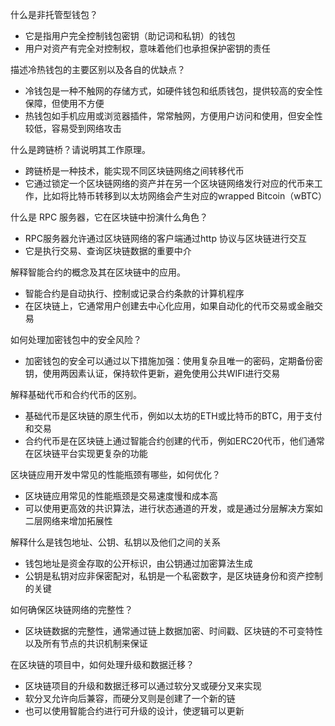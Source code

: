 什么是非托管型钱包？
- 它是指用户完全控制钱包密钥（助记词和私钥）的钱包
- 用户对资产有完全对控制权，意味着他们也承担保护密钥的责任

描述冷热钱包的主要区别以及各自的优缺点？
- 冷钱包是一种不触网的存储方式，如硬件钱包和纸质钱包，提供较高的安全性保障，但使用不方便
- 热钱包如手机应用或浏览器插件，常常触网，方便用户访问和使用，但安全性较低，容易受到网络攻击

什么是跨链桥？请说明其工作原理。
- 跨链桥是一种技术，能实现不同区块链网络之间转移代币
- 它通过锁定一个区块链网络的资产并在另一个区块链网络发行对应的代币来工作，比如将比特币转移到以太坊网络会产生对应的wrapped Bitcoin（wBTC）

什么是 RPC 服务器，它在区块链中扮演什么角色？
- RPC服务器允许通过区块链网络的客户端通过http 协议与区块链进行交互
- 它是执行交易、查询区块链数据的重要中介

解释智能合约的概念及其在区块链中的应用。
- 智能合约是自动执行、控制或记录合约条款的计算机程序
- 在区块链上，它通常用户创建去中心化应用，如果自动化的代币交易或金融交易

如何处理加密钱包中的安全风险？
- 加密钱包的安全可以通过以下措施加强：使用复杂且唯一的密码，定期备份密钥，使用两因素认证，保持软件更新，避免使用公共WIFI进行交易

解释基础代币和合约代币的区别。
- 基础代币是区块链的原生代币，例如以太坊的ETH或比特币的BTC，用于支付和交易
- 合约代币是在区块链上通过智能合约创建的代币，例如ERC20代币，他们通常在区块链平台实现更复杂的功能

区块链应用开发中常见的性能瓶颈有哪些，如何优化？
- 区块链应用常见的性能瓶颈是交易速度慢和成本高
- 可以使用更高效的共识算法，进行状态通道的开发，或是通过分层解决方案如二层网络来增加拓展性

解释什么是钱包地址、公钥、私钥以及他们之间的关系
- 钱包地址是资金存取的公开标识，由公钥通过加密算法生成
- 公钥是私钥对应非保密配对，私钥是一个私密数字，是区块链身份和资产控制的关键

如何确保区块链网络的完整性？
- 区块链数据的完整性，通常通过链上数据加密、时间戳、区块链的不可变特性以及所有节点的共识机制来保证

在区块链的项目中，如何处理升级和数据迁移？
- 区块链项目的升级和数据迁移可以通过软分叉或硬分叉来实现
- 软分叉允许向后兼容，而硬分叉则是创建了一个新的链
- 也可以使用智能合约进行可升级的设计，使逻辑可以更新
